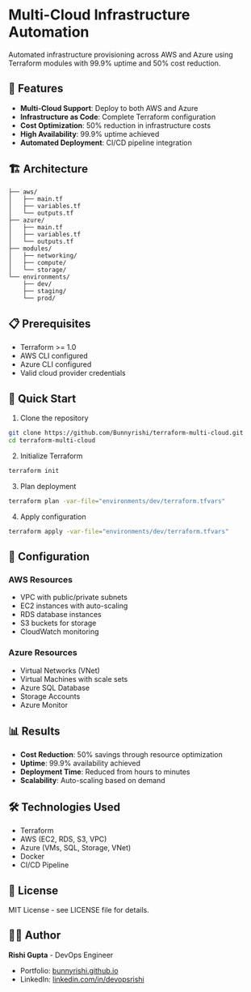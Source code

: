 # Multi-Cloud Infrastructure Automation

Automated infrastructure provisioning across AWS and Azure using Terraform modules with 99.9% uptime and 50% cost reduction.

## 🚀 Features

- **Multi-Cloud Support**: Deploy to both AWS and Azure
- **Infrastructure as Code**: Complete Terraform configuration
- **Cost Optimization**: 50% reduction in infrastructure costs
- **High Availability**: 99.9% uptime achieved
- **Automated Deployment**: CI/CD pipeline integration

## 🏗️ Architecture

```
├── aws/
│   ├── main.tf
│   ├── variables.tf
│   └── outputs.tf
├── azure/
│   ├── main.tf
│   ├── variables.tf
│   └── outputs.tf
├── modules/
│   ├── networking/
│   ├── compute/
│   └── storage/
└── environments/
    ├── dev/
    ├── staging/
    └── prod/
```

## 📋 Prerequisites

- Terraform >= 1.0
- AWS CLI configured
- Azure CLI configured
- Valid cloud provider credentials

## 🚀 Quick Start

1. Clone the repository
```bash
git clone https://github.com/Bunnyrishi/terraform-multi-cloud.git
cd terraform-multi-cloud
```

2. Initialize Terraform
```bash
terraform init
```

3. Plan deployment
```bash
terraform plan -var-file="environments/dev/terraform.tfvars"
```

4. Apply configuration
```bash
terraform apply -var-file="environments/dev/terraform.tfvars"
```

## 🔧 Configuration

### AWS Resources
- VPC with public/private subnets
- EC2 instances with auto-scaling
- RDS database instances
- S3 buckets for storage
- CloudWatch monitoring

### Azure Resources
- Virtual Networks (VNet)
- Virtual Machines with scale sets
- Azure SQL Database
- Storage Accounts
- Azure Monitor

## 📊 Results

- **Cost Reduction**: 50% savings through resource optimization
- **Uptime**: 99.9% availability achieved
- **Deployment Time**: Reduced from hours to minutes
- **Scalability**: Auto-scaling based on demand

## 🛠️ Technologies Used

- Terraform
- AWS (EC2, RDS, S3, VPC)
- Azure (VMs, SQL, Storage, VNet)
- Docker
- CI/CD Pipeline

## 📝 License

MIT License - see LICENSE file for details.

## 👨‍💻 Author

**Rishi Gupta** - DevOps Engineer
- Portfolio: [bunnyrishi.github.io](https://bunnyrishi.github.io)
- LinkedIn: [linkedin.com/in/devopsrishi](https://linkedin.com/in/devopsrishi)